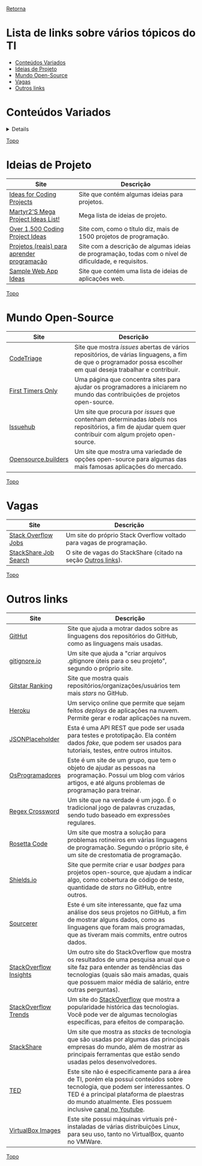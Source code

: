 [Retorna](README.md)

# Lista de links sobre vários tópicos do TI

- [Conteúdos Variados](#conte%C3%BAdos-variados)
- [Ideias de Projeto](#ideias)
- [Mundo Open-Source](#mundo-open-source)
- [Vagas](#vagas)
- [Outros links](#outros-links-1)

# Conteúdos Variados

<details>

| Site                                                                                                               | Descrição                                                                                                                                                                                                      |
|--------------------------------------------------------------------------------------------------------------------|----------------------------------------------------------------------------------------------------------------------------------------------------------------------------------------------------------------|
| [Algorithmist](https://algorithmist.com/wiki/Main_Page)                                                            | Site que contém explicações de algoritmos famosos.                                                                                                                                                             |
| [API List](https://apilist.fun/)                                                                                   | Um site que conta com uma grande lista de APIs públicas que podem usadas pelos desenvolvedores.                                                                                                                |
| [Awesome BR](http://awesome-br.com/#/)                                                                             | Site que reúne conteúdos das mais variadas tecnologias. Possui repositório para contribuição de links.                                                                                                         |
| [Beautify Tools](http://beautifytools.com/)                                                                        | Um site com várias ferramentas para usuários e desenvolvedores, como minificadores de código, validadores de códigos, editores, entre outros...                                                                |
| [Esolangs](https://esolangs.org/)                                                                                  | Uma "wikipedia" das linguagens esotéricas, que são aquelas que não são usadas comercialmente.                                                                                                                  |
| [Free for developers](https://free-for.dev/#/)                                                                     | Um site que contém vários serviços gratuitos, de vários tipos, para desenvolvedores.                                                                                                                           |
| [Google Colab](https://colab.research.google.com)                                                                  | Um site que permite rodar códigos Python no navegador, sem precisar do Python instalado no computador. Possui integração com o Google Drive e o GitHub.                                                        |
| [Hacksource.xyz](https://hacksource.xyz/)                                                                          | Um site que reúne recursos (livros, cursos, tutoriais) sobre vários tópicos do desenvolvimento.                                                                                                                |
| [JavaScript Feed](https://javascriptfeed.com/)                                                                     | Um site que reúne artigos e tutoriais sobre a linguagem JavaScript.                                                                                                                                            |
| [Palestras FISL](http://palestras.softwarelivre.org/tag/)                                                          | Um site que reúne palestras da FISL (Fórum Internacional Software Livre) de edições passadas                                                                                                                   |
| [Programming Languages Influence Network](https://exploring-data.com/vis/programming-languages-influence-network/) | Este é um site para quem tem curiosidade sobre as linguagens de programação. Ele mostra a relação que há entre elas, quais lingagens cada uma influenciou e quais linguagens influenciaram nela.               |
| [Recursos Grátis Dev Brasil](https://gist.github.com/cibertetica/8053f239d749d642b9cedfe153c2e6e1)                 | Este é um *Gist* que reúne uma grande quantidade de links de cursos, livros, ferramentas de desenvolvimento, entre outros.                                                                                     |
| [Roadmap.sh](https://roadmap.sh/)                                                                                  | Um site que possui *roadmaps* (caminhos de estudo) e guias feitos pela comunidade. Os *roadmaps* ajudam as pessoas a orientar o estudo delas, no que diz sobre "o que estudar agora" e "o que estudar depois". |
| [Security Tools](https://tools.tldr.run/)                                                                          | Um site que possui uma grande lista de ferramentas voltadas para a segurança de aplicações.                                                                                                                    |
| [TIOBE](https://www.tiobe.com/tiobe-index/)                                                                        | Este site mostra um ranking das linguagens de programação mais populares no mundo, mês a mês.<br>Serve como uma boa curiosidade e pode ajudar a "traçar caminhos" nos seus estudos.                            |
| [VisuAlgo](https://visualgo.net/en)                                                                                | Site conhecido por oferecer simulações de execução de estruturas de dados e algoritmos famosos.                                                                                                                |
</details>

<a href="#">Topo</a>

# <a name="ideias"></a>Ideias de Projeto

| Site                                                                                                                           | Descrição                                                                                              |
|--------------------------------------------------------------------------------------------------------------------------------|--------------------------------------------------------------------------------------------------------|
| [Ideas for Coding Projects](https://www.codeconquest.com/programming-projects/ideas-for-programming-projects/)                 | Site que contém algumas ideias para projetos.                                                          |
| [Martyr2'S Mega Project Ideas List!](https://www.dreamincode.net/forums/topic/78802-martyr2s-mega-project-ideas-list/)         | Mega lista de ideias de projeto.                                                                       |
| [Over 1,500 Coding Project Ideas](https://www.linuxtrainingacademy.com/projects/)                                              | Site com, como o título diz, mais de 1500 projetos de programação.                                     |
| [Projetos (reais) para aprender programação](https://www.tiagogouvea.com.br/profissional/projetos-reais-aprender-programacao/) | Site com a descrição de algumas ideias de programação, todas com o nível de dificuldade, e requisitos. |
| [Sample Web App Ideas](https://flaviocopes.com/sample-app-ideas/)                                                              | Site que contém uma lista de ideias de aplicações web.                                                 |

<a href="#">Topo</a>

# Mundo Open-Source

| Site                                                  | Descrição                                                                                                                                                       |
|-------------------------------------------------------|-----------------------------------------------------------------------------------------------------------------------------------------------------------------|
| [CodeTriage](https://www.codetriage.com/)             | Site que mostra *issues* abertas de vários repositórios, de várias linguagens, a fim de que o programador possa escolher em qual deseja trabalhar e contribuir. |
| [First Timers Only](https://www.firsttimersonly.com/) | Uma página que concentra sites para ajudar os programadores a iniciarem no mundo das contribuições de projetos open-source.                                     |
| [Issuehub](http://issuehub.io/)                       | Um site que procura por *issues* que contenham determinadas *labels* nos repositórios, a fim de ajudar quem quer contribuir com algum projeto open-source.      |
| [Opensource.builders](https://opensource.builders/)   | Um site que mostra uma variedade de opções open-source para algumas das mais famosas aplicações do mercado.                                                     |

<a href="#">Topo</a>

# Vagas

| Site                                                  | Descrição                                                                                   |
|-------------------------------------------------------|---------------------------------------------------------------------------------------------|
| [Stack Overflow Jobs](https://stackoverflow.com/jobs) | Um site do próprio Stack Overflow voltado para vagas de programação.                        |
| [StackShare Job Search](https://stackshare.io/jobs)   | O site de vagas do StackShare (citado na seção <a href="#outros-links-1">Outros links</a>). |

<a href="#">Topo</a>

# Outros links

|                                 Site                                 |                                                                                                                                    Descrição                                                                                                                                     |
|----------------------------------------------------------------------|----------------------------------------------------------------------------------------------------------------------------------------------------------------------------------------------------------------------------------------------------------------------------------|
| [GitHut](https://githut.info/)                                       | Site que ajuda a motrar dados sobre as linguagens dos repositórios do GitHub, como as linguagens mais usadas.                                                                                                                                                                    |
| [gitignore.io](https://gitignore.io/)                                | Um site que ajuda a "criar arquivos .gitignore úteis para o seu projeto", segundo o próprio site.                                                                                                                                                                                |
| [Gitstar Ranking](https://gitstar-ranking.com/)                      | Site que mostra quais repositórios/organizações/usuários tem mais *stars* no GitHub.                                                                                                                                                                                             |
| [Heroku](https://www.heroku.com/)                                    | Um serviço online que permite que sejam feitos *deploys* de aplicações na nuvem. Permite gerar e rodar aplicações na nuvem.                                                                                                                                                      |
| [JSONPlaceholder](https://jsonplaceholder.typicode.com/)             | Esta é uma API REST que pode ser usada para testes e prototipação. Ela contém dados *fake*, que podem ser usados para tutoriais, testes, entre outros intuitos.                                                                                                                  |
| [OsProgramadores](https://osprogramadores.com/)                      | Este é um site de um grupo, que tem o objeto de ajudar as pessoas na programação. Possui um blog com vários artigos, e até alguns problemas de programação para treinar.                                                                                                         |
| [Regex Crossword](https://regexcrossword.com/)                       | Um site que na verdade é um jogo. É o tradicional jogo de palavras cruzadas, sendo tudo baseado em expressões regulares.                                                                                                                                                         |
| [Rosetta Code](http://rosettacode.org/wiki/Rosetta_Code)             | Um site que mostra a solução para problemas rotineiros em várias linguagens de programação. Segundo o próprio site, é um site de crestomatia de programação.                                                                                                                     |
| [Shields.io](https://shields.io/)                                    | Site que permite criar e usar *badges* para projetos open-source, que ajudam a indicar algo, como cobertura de código de teste, quantidade de *stars* no GitHub, entre outros.                                                                                                   |
| [Sourcerer](https://sourcerer.io/)                                   | Este é um site interessante, que faz uma análise dos seus projetos no GitHub, a fim de mostrar alguns dados, como as linguagens que foram mais programadas, que as tiveram mais commits, entre outros dados.                                                                     |
| [StackOverflow Insights](https://insights.stackoverflow.com/survey/) | Um outro site do StackOverflow que mostra os resultados de uma pesquisa anual que o site faz para entender as tendências das tecnologias (quais são mais amadas, quais que possuem maior média de salário, entre outras perguntas).                                              |
| [StackOverflow Trends](https://insights.stackoverflow.com/trends)    | Um site do [StackOverflow](https://stackoverflow.com/) que mostra a popularidade histórica das tecnologias. Você pode ver de algumas tecnologias específicas, para efeitos de comparação.                                                                                        |
| [StackShare](https://stackshare.io/)                                 | Um site que mostra as *stacks* de tecnologia que são usadas por algumas das principais empresas do mundo, além de mostrar as principais ferramentas que estão sendo usadas pelos desenvolvedores.                                                                                |
| [TED](https://www.ted.com/)                                          | Este site não é especificamente para a área de TI, porém ela possui conteúdos sobre tecnologia, que podem ser interessantes. O TED é a principal plataforma de plaestras do mundo atualmente. Eles possuem inclusive [canal no Youtube](https://www.youtube.com/user/TEDxTalks). |
| [VirtualBox Images](https://www.osboxes.org/virtualbox-images/)      | Este site possui máquinas virtuais pré-instaladas de várias distribuições Linux, para seu uso, tanto no VirtualBox, quanto no VMWare.                                                                                                                                            |

<a href="#">Topo</a>